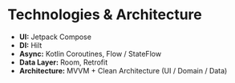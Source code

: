 # Technologies & Architecture

- **UI:** Jetpack Compose
- **DI:** Hilt
- **Async:** Kotlin Coroutines, Flow / StateFlow
- **Data Layer:** Room, Retrofit
- **Architecture:** MVVM + Clean Architecture (UI / Domain / Data)
